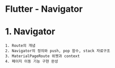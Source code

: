 Flutter - Navigator
========

# 1. Navigator
	1. Route의 개념
	2. Navigator의 정의와 push, pop 함수, stack 자료구조
	3. MaterialPageRoute 위젯과 context
	4. 페이지 이동 기능 구현 완성